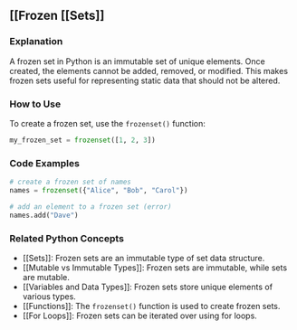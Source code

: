 ## [[Frozen [[Sets]]

### Explanation
A frozen set in Python is an immutable set of unique elements. Once created, the elements cannot be added, removed, or modified. This makes frozen sets useful for representing static data that should not be altered.

### How to Use
To create a frozen set, use the `frozenset()` function:

```python
my_frozen_set = frozenset([1, 2, 3])
```

### Code Examples
```python
# create a frozen set of names
names = frozenset({"Alice", "Bob", "Carol"})

# add an element to a frozen set (error)
names.add("Dave")
```

### Related Python Concepts
- [[Sets]]: Frozen sets are an immutable type of set data structure.
- [[Mutable vs Immutable Types]]: Frozen sets are immutable, while sets are mutable.
- [[Variables and Data Types]]: Frozen sets store unique elements of various types.
- [[Functions]]: The `frozenset()` function is used to create frozen sets.
- [[For Loops]]: Frozen sets can be iterated over using for loops.